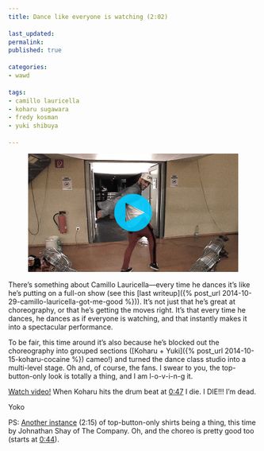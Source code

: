 ```yaml
---
title: Dance like everyone is watching (2:02)

last_updated: 
permalink: 
published: true

categories:
- wawd

tags:
- camillo lauricella
- koharu sugawara
- fredy kosman
- yuki shibuya

---
```


<figure>
	<a href="https://www.youtube.com/watch?v=mbH-ipfLeVc"><img src="/assets/images/2015-05-27-camillo-lauricella-applause.jpeg" alt="A group of kids on stage, looking triumphantly down at the camera. Their arms show that they've made a 'blaow' explosive motion." /></a>
</figure>

There’s something about Camillo Lauricella—every time he dances it’s like he’s putting on a full-on show (see this [last writeup]({% post_url 2014-10-29-camillo-lauricella-got-me-good %})). It’s not just that he’s great at choreography, or that he’s getting the moves right. It’s that every time he dances, he dances as if everyone is watching, and that instantly makes it into a spectacular performance.

To be fair, this time around it’s also because he’s blocked out the choreography into grouped sections ([Koharu + Yuki]({% post_url 2014-10-15-koharu-cocaine %}) cameo!) and turned the dance class studio into a multi-level stage. Oh and, of course, the fans. I swear to you, the top-button-only look is totally a thing, and I am l-o-v-i-n-g it.

[Watch video!](https://www.youtube.com/watch?v=mbH-ipfLeVc)
When Koharu hits the drum beat at [0:47](https://youtu.be/mbH-ipfLeVc?t=47s) I die. I DIE!!! I’m dead.

Yoko

PS: [Another instance](https://www.youtube.com/watch?v=KmNvinZIeeM) (2:15) of top-button-only shirts being a thing, this time by Johnathan Shay of The Company. Oh, and the choreo is pretty good too (starts at [0:44](https://youtu.be/KmNvinZIeeM?t=44s)).